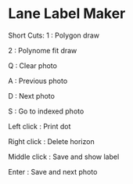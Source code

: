 # Lane Label Maker
 
Short Cuts:
1 : Polygon draw

2 : Polynome fit draw

Q : Clear photo

A : Previous photo

D : Next photo

S : Go to indexed photo

Left click : Print dot

Right click : Delete horizon

Middle click : Save and show label

Enter : Save and next photo